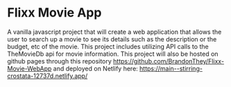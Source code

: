 # Flixx Movie App
A vanilla javascript project that will create a web application that allows the user to search up a movie to see its details such as the description or the budget, etc of the movie. This project includes utilizing API calls to the TheMovieDb api for movie information. This project will also be hosted on github pages through this repository https://github.com/BrandonThey/Flixx-Movie-WebApp and deployed on Netlify here: https://main--stirring-crostata-12737d.netlify.app/
